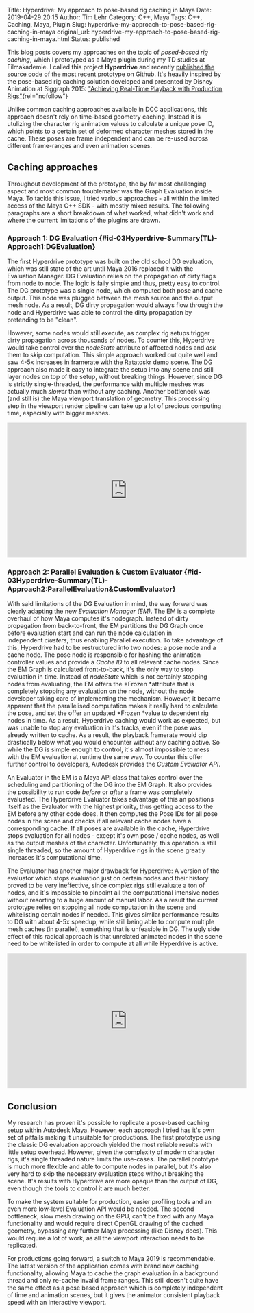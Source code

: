 Title: Hyperdrive: My approach to pose-based rig caching in Maya
Date: 2019-04-29 20:15
Author: Tim Lehr
Category: C++, Maya
Tags: C++, Caching, Maya, Plugin
Slug: hyperdrive-my-approach-to-pose-based-rig-caching-in-maya
original_url: hyperdrive-my-approach-to-pose-based-rig-caching-in-maya.html
Status: published

This blog posts covers my approaches on the topic of *posed-based rig caching*, which I prototyped as a Maya plugin during my TD studies at Filmakademie. I called this project **Hyperdrive** and recently [published the source code](https://github.com/timlehr/hyperdrive) of the most recent prototype on Github. It's heavily inspired by the pose-based rig caching solution developed and presented by Disney Animation at Siggraph 2015: ["Achieving Real-Time Playback with Production Rigs"](https://dl.acm.org/citation.cfm?id=2792519){rel="nofollow"}

Unlike common caching approaches available in DCC applications, this approach doesn't rely on time-based geometry caching. Instead it is utulizing the character rig animation values to calculate a unique pose ID, which points to a certain set of deformed character meshes stored in the cache. These poses are frame independent and can be re-used across different frame-ranges and even animation scenes.

## Caching approaches

Throughout development of the prototype, the by far most challenging aspect and most common troublemaker was the Graph Evaluation inside Maya. To tackle this issue, I tried various approaches - all within the limited access of the Maya C++ SDK - with mostly mixed results. The following paragraphs are a short breakdown of what worked, what didn't work and where the current limitations of the plugins are drawn.

### Approach 1: DG Evaluation {#id-03Hyperdrive-Summary(TL)-Approach1:DGEvaluation}

The first Hyperdrive prototype was built on the old school DG evaluation, which was still state of the art until Maya 2016 replaced it with the Evaluation Manager. DG Evaluation relies on the propagation of dirty flags from node to node. The logic is faily simple and thus, pretty easy to control. The DG prototype was a single node, which computed both pose and cache output. This node was plugged between the mesh source and the output mesh node. As a result, DG dirty propagation would always flow through the node and Hyperdrive was able to control the dirty propagation by pretending to be "clean".

However, some nodes would still execute, as complex rig setups trigger dirty propagation across thousands of nodes. To counter this, Hyperdrive would take control over the *nodeState* attribute of affected nodes and *ask* them to skip computation. This simple approach worked out quite well and saw 4-5x increases in framerate with the Ratatoskr demo scene. The DG approach also made it easy to integrate the setup into any scene and still layer nodes on top of the setup, without breaking things. However, since DG is strictly single-threaded, the performance with multiple meshes was actually much *slower* than without any caching. Another bottleneck was (and still is) the Maya viewport translation of geometry. This processing step in the viewport render pipeline can take up a lot of precious computing time, especially with bigger meshes.

<iframe width="560" height="315" src="https://www.youtube-nocookie.com/embed/0QAQUqLyU7k?controls=0" title="YouTube video player" frameborder="0" allow="accelerometer; autoplay; clipboard-write; encrypted-media; gyroscope; picture-in-picture; web-share" allowfullscreen></iframe>

### Approach 2: Parallel Evaluation & Custom Evaluator {#id-03Hyperdrive-Summary(TL)-Approach2:ParallelEvaluation&CustomEvaluator}

With said limitations of the DG Evaluation in mind, the way forward was clearly adapting the new *Evaluation Manager (EM)*. The EM is a complete overhaul of how Maya computes it's nodegraph. Instead of dirty propagation from back-to-front, the EM partitions the DG Graph once before evaluation start and can run the node calculation in independent *clusters*, thus enabling Parallel execution. To take advantage of this, Hyperdrive had to be restructured into two nodes: a pose node and a cache node. The pose node is responsible for hashing the animation controller values and provide a *Cache ID* to all relevant cache nodes. Since the EM Graph is calculated front-to-back, it's the only way to stop evaluation in time. Instead of *nodeState* which is not certainly stopping nodes from evaluating, the EM offers the *Frozen *attribute that is completely stopping any evaluation on the node, without the node developer taking care of implementing the mechanism. However, it became apparent that the parallelised computation makes it really hard to calculate the pose, and set the offer an updated *Frozen *value to dependent rig nodes in time. As a result, Hyperdrive caching would work as expected, but was unable to stop any evaluation in it's tracks, even if the pose was already written to cache. As a result, the playback framerate would dip drastically below what you would encounter without any caching active. So while the DG is simple enough to control, it's almost impossible to mess with the EM evaluation at runtime the same way. To counter this offer further control to developers, Autodesk provides the *Custom Evaluator API*.

An Evaluator in the EM is a Maya API class that takes control over the scheduling and partitioning of the DG into the EM Graph. It also provides the possibility to run code *before* or *after* a frame was completely evaluated. The Hyperdrive Evaluator takes advantage of this an positions itself as the Evaluator with the highest priority, thus getting access to the EM before any other code does. It then computes the Pose IDs for all pose nodes in the scene and checks if all relevant cache nodes have a corresponding cache. If all poses are available in the cache, Hyperdrive stops evaluation for all nodes - except it's own pose / cache nodes, as well as the output meshes of the character. Unfortunately, this operation is still single threaded, so the amount of Hyperdrive rigs in the scene greatly increases it's computational time.

The Evaluator has another major drawback for Hyperdrive: A version of the evaluator which stops evaluation just on certain nodes and their history proved to be very ineffective, since complex rigs still evaluate a ton of nodes, and it's impossible to pinpoint all the computational intensive nodes without resorting to a huge amount of manual labor. As a result the current prototype relies on stopping all node computation in the scene and whitelisting certain nodes if needed. This gives similar performance results to DG with about 4-5x speedup, while still being able to compute multiple mesh caches (in parallel), something that is unfeasible in DG. The ugly side effect of this radical approach is that unrelated animated nodes in the scene need to be whitelisted in order to compute at all while Hyperdrive is active.

<iframe width="560" height="315" src="https://www.youtube-nocookie.com/embed/2I8lYrASROI?controls=0" title="YouTube video player" frameborder="0" allow="accelerometer; autoplay; clipboard-write; encrypted-media; gyroscope; picture-in-picture; web-share" allowfullscreen></iframe>

## Conclusion

My research has proven it's possible to replicate a pose-based caching setup within Autodesk Maya. However, each approach I tried has it's own set of pitfalls making it unsuitable for productions. The first prototype using the classic DG evaluation approach yielded the most reliable results with little setup overhead. However, given the complexity of modern character rigs, it's single threaded nature limits the use-cases. The parallel prototype is much more flexible and able to compute nodes in parallel, but it's also very hard to skip the necessary evaluation steps without breaking the scene. It's results with Hyperdrive are more opaque than the output of DG, even though the tools to control it are much better.

To make the system suitable for production, easier profiling tools and an even more low-level Evaluation API would be needed. The second bottleneck, slow mesh drawing on the GPU, can't be fixed with any Maya functionality and would require direct OpenGL drawing of the cached geometry, bypassing any further Maya processing (like Disney does). This would require a lot of work, as all the viewport interaction needs to be replicated.

For productions going forward, a switch to Maya 2019 is recommendable. The latest version of the application comes with brand new caching functionality, allowing Maya to cache the graph evaluation in a background thread and only re-cache invalid frame ranges. This still doesn't quite have the same effect as a pose based approach which is completely independent of time and animation scenes, but it gives the animator consistent playback speed with an interactive viewport.
